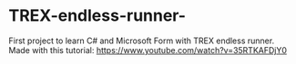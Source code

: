 # TREX-endless-runner-


First project to learn C# and Microsoft Form with TREX endless runner.  Made with this tutorial: https://www.youtube.com/watch?v=35RTKAFDjY0
